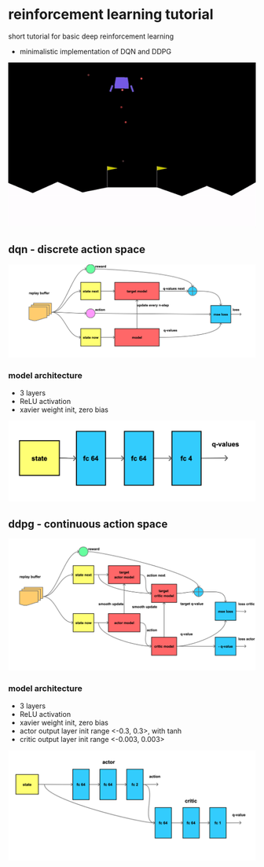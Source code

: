 # reinforcement learning tutorial

short tutorial for basic deep reinforcement learning

- minimalistic implementation of DQN and DDPG

![animation](doc/lunar_lander.gif)

## dqn - discrete action space

![dqn](doc/dqn.png)

### model architecture

- 3 layers
- ReLU activation
- xavier weight init, zero bias

![model_dqn](doc/modeldqn.png)



## ddpg - continuous action space

![dqn](doc/ddpg.png)

### model architecture

- 3 layers 
- ReLU activation
- xavier weight init, zero bias
- actor output layer init range <-0.3, 0.3>, with tanh
- critic output layer init range <-0.003, 0.003>

![dqn](doc/modelddpg.png)
